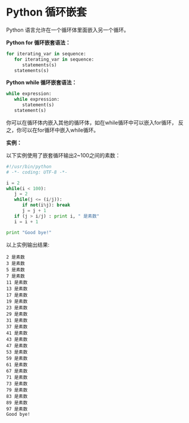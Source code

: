 # Python 循环嵌套
Python 语言允许在一个循环体里面嵌入另一个循环。

**Python for 循环嵌套语法：**
```py
for iterating_var in sequence:
   for iterating_var in sequence:
      statements(s)
   statements(s)
```
**Python while 循环嵌套语法：**
```py
while expression:
   while expression:
      statement(s)
   statement(s)
```
你可以在循环体内嵌入其他的循环体，如在while循环中可以嵌入for循环， 反之，你可以在for循环中嵌入while循环。

**实例：**

以下实例使用了嵌套循环输出2~100之间的素数：

```py
#!/usr/bin/python
# -*- coding: UTF-8 -*-

i = 2
while(i < 100):
   j = 2
   while(j <= (i/j)):
      if not(i%j): break
      j = j + 1
   if (j > i/j) : print i, " 是素数"
   i = i + 1

print "Good bye!"
```
以上实例输出结果:
```
2 是素数
3 是素数
5 是素数
7 是素数
11 是素数
13 是素数
17 是素数
19 是素数
23 是素数
29 是素数
31 是素数
37 是素数
41 是素数
43 是素数
47 是素数
53 是素数
59 是素数
61 是素数
67 是素数
71 是素数
73 是素数
79 是素数
83 是素数
89 是素数
97 是素数
Good bye!
```
